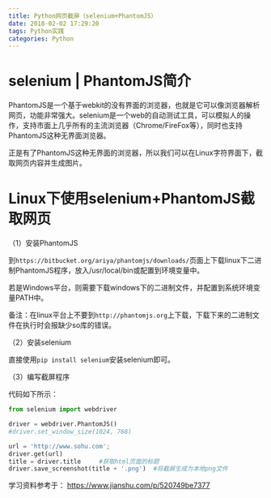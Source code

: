 ```yaml
---
title: Python网页截屏（selenium+PhantomJS）
date: 2018-02-02 17:29:20
tags: Python实践
categories: Python
---
```


# selenium | PhantomJS简介

PhantomJS是一个基于webkit的没有界面的浏览器，也就是它可以像浏览器解析网页，功能非常强大。selenium是一个web的自动测试工具，可以模拟人的操作，支持市面上几乎所有的主流浏览器（Chrome/FireFox等），同时也支持PhantomJS这种无界面浏览器。

正是有了PhantomJS这种无界面的浏览器，所以我们可以在Linux字符界面下，截取网页内容并生成图片。

# Linux下使用selenium+PhantomJS截取网页

（1）安装PhantomJS

到`https://bitbucket.org/ariya/phantomjs/downloads/`页面上下载linux下二进制PhantomJS程序，放入/usr/local/bin或配置到环境变量中。

若是Windows平台，则需要下载windows下的二进制文件，并配置到系统环境变量PATH中。

备注：在linux平台上不要到`http://phantomjs.org`上下载，下载下来的二进制文件在执行时会报缺少so库的错误。

（2）安装selenium

直接使用`pip install selenium`安装selenium即可。

（3）编写截屏程序

代码如下所示：

```Python
from selenium import webdriver

driver = webdriver.PhantomJS()
#driver.set_window_size(1024, 768)

url = 'http://www.sohu.com';
driver.get(url)
title = driver.title     #获取html页面的标题
driver.save_screenshot(title + '.png')  #将截屏生成为本地png文件
```


学习资料参考于：
https://www.jianshu.com/p/520749be7377
